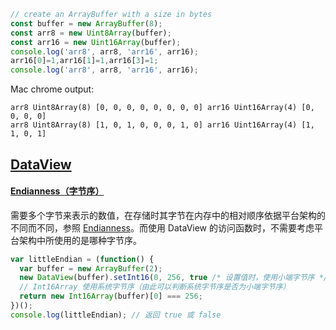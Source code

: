 ```js
// create an ArrayBuffer with a size in bytes
const buffer = new ArrayBuffer(8);
const arr8 = new Uint8Array(buffer);
const arr16 = new Uint16Array(buffer);
console.log('arr8', arr8, 'arr16', arr16);
arr16[0]=1,arr16[1]=1,arr16[3]=1;
console.log('arr8', arr8, 'arr16', arr16);
```

Mac chrome output:
```
arr8 Uint8Array(8) [0, 0, 0, 0, 0, 0, 0, 0] arr16 Uint16Array(4) [0, 0, 0, 0]
arr8 Uint8Array(8) [1, 0, 1, 0, 0, 0, 1, 0] arr16 Uint16Array(4) [1, 1, 0, 1]
```

## [DataView](https://developer.mozilla.org/zh-CN/docs/Web/JavaScript/Reference/Global_Objects/DataView)
#### [Endianness（字节序）](https://developer.mozilla.org/zh-CN/docs/Glossary/Endianness)
需要多个字节来表示的数值，在存储时其字节在内存中的相对顺序依据平台架构的不同而不同，参照 [Endianness](https://developer.mozilla.org/zh-CN/docs/Glossary/Endianness)。而使用 DataView 的访问函数时，不需要考虑平台架构中所使用的是哪种字节序。
```js
var littleEndian = (function() {
  var buffer = new ArrayBuffer(2);
  new DataView(buffer).setInt16(0, 256, true /* 设置值时，使用小端字节序 */);
  // Int16Array 使用系统字节序（由此可以判断系统字节序是否为小端字节序）
  return new Int16Array(buffer)[0] === 256;
})();
console.log(littleEndian); // 返回 true 或 false
```
